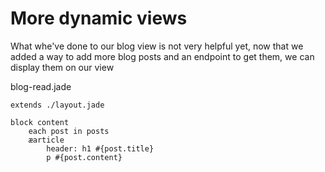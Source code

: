 # More dynamic views

What whe've done to our blog view is not very helpful yet, now that we added a way to add more blog posts and an endpoint to get them, we can display them on our view 

blog-read.jade
```
extends ./layout.jade

block content
	each post in posts
	æarticle
		header: h1 #{post.title} 
		p #{post.content}

```
